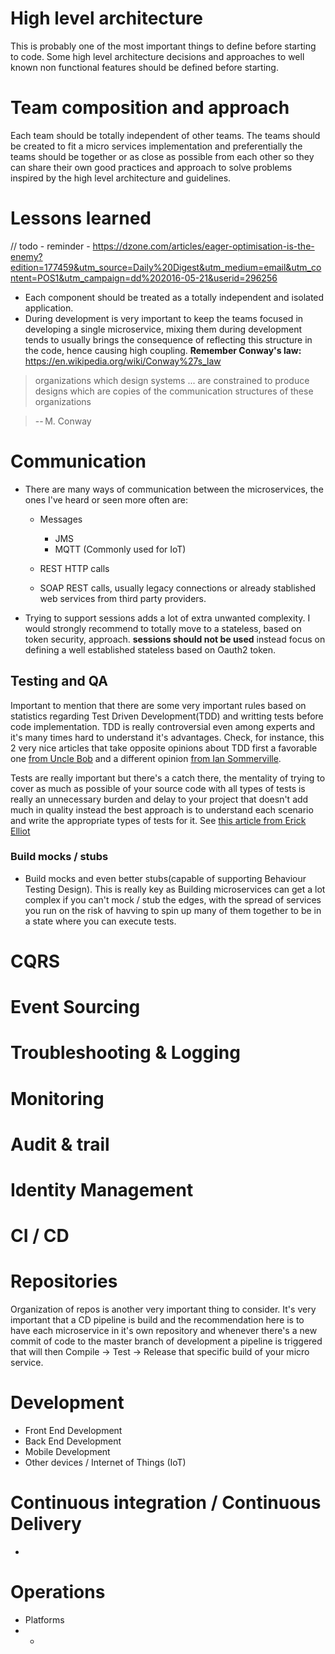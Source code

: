 # High level architecture

This is probably one of the most important things to define before starting to code. Some high level architecture decisions and approaches to well known non functional features should be defined before starting.

# Team composition and approach

Each team should be totally independent of other teams. The teams should be created to fit a  micro services implementation and preferentially the teams should be together or as close as possible from each other so they can share their own good practices and approach to solve problems inspired by the high level architecture and guidelines.

# Lessons learned

// todo - reminder - <https://dzone.com/articles/eager-optimisation-is-the-enemy?edition=177459&utm_source=Daily%20Digest&utm_medium=email&utm_content=POS1&utm_campaign=dd%202016-05-21&userid=296256>

- Each component should be treated as a totally independent and isolated application.
- During development is very important to keep the teams focused in developing a single microservice, mixing them during development tends to usually brings the consequence of reflecting this structure in the code, hence causing high coupling. **Remember Conway's law:** <https://en.wikipedia.org/wiki/Conway%27s_law>

> organizations which design systems ... are constrained to produce designs which are copies of the communication structures of these organizations

> -- M. Conway

# Communication

- There are many ways of communication between the microservices, the ones I've heard or seen more often are:

  - Messages

    - JMS
    - MQTT (Commonly used for IoT)

  - REST HTTP calls
  - SOAP REST calls, usually legacy connections or already stablished web services from third party providers.

- Trying to support sessions adds a lot of extra unwanted complexity. I would strongly recommend to totally move to a stateless, based on token security, approach. **sessions should not be used** instead focus on defining a well established stateless based on Oauth2 token.

## Testing and QA

Important to mention that there are some very important rules based on statistics regarding Test Driven Development(TDD) and writting tests before code implementation. TDD is really controversial even among experts and it's many times hard to understand it's advantages. Check, for instance, this 2 very nice articles that take opposite opinions about TDD first a favorable one [from Uncle Bob](http://blog.cleancoder.com/uncle-bob/2016/03/19/GivingUpOnTDD.html?utm_content=bufferf7395&utm_medium=social&utm_source=facebook.com&utm_campaign=buffer) and a different opinion [from Ian Sommerville](http://iansommerville.com/systems-software-and-technology/giving-up-on-test-first-development/?utm_content=buffera712a&utm_medium=social&utm_source=facebook.com&utm_campaign=buffer).

Tests are really important but there's a catch there, the mentality of trying to cover as much as possible of your source code with all types of tests is really an unnecessary burden and delay to your project that doesn't add much in quality instead the  best approach is to understand each scenario and write the appropriate types of tests for it. See [this article from Erick Elliot](https://medium.com/javascript-scene/5-common-misconceptions-about-tdd-unit-tests-863d5beb3ce9#.dvs85rjln)

### Build mocks / stubs

- Build mocks and even better stubs(capable of supporting Behaviour Testing Design). This is really key as Building microservices can get a lot complex if you can't mock / stub the edges, with the spread of services you run on the risk of havving to spin up many of them together to be in a state where you can execute tests.

# CQRS

# Event Sourcing

# Troubleshooting & Logging

# Monitoring

# Audit & trail

# Identity Management

# CI / CD

# Repositories

Organization of repos is another very important thing to consider. It's very important that a CD pipeline is build and the recommendation here is to have each microservice in it's own repository and whenever there's a new commit of code to the master branch of development a pipeline is triggered that will then Compile -> Test -> Release that specific build of your micro service.

# Development

- Front End Development
- Back End Development
- Mobile Development
- Other devices / Internet of Things (IoT)

# Continuous integration / Continuous Delivery

 -

# Operations

- Platforms
- -
